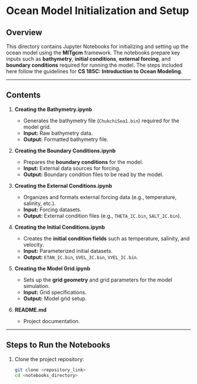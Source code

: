 # **Ocean Model Initialization and Setup**

## **Overview**

This directory contains Jupyter Notebooks for initializing and setting up the ocean model using the **MITgcm** framework. The notebooks prepare key inputs such as **bathymetry**, **initial conditions**, **external forcing**, and **boundary conditions** required for running the model. The steps included here follow the guidelines for **CS 185C: Introduction to Ocean Modeling**.

---

## **Contents**

1. **Creating the Bathymetry.ipynb**  
   - Generates the bathymetry file (`ChukchiSea1.bin`) required for the model grid.  
   - **Input:** Raw bathymetry data.  
   - **Output:** Formatted bathymetry file.

2. **Creating the Boundary Conditions.ipynb**  
   - Prepares the **boundary conditions** for the model.  
   - **Input:** External data sources for forcing.  
   - **Output:** Boundary condition files to be read by the model.

3. **Creating the External Conditions.ipynb**  
   - Organizes and formats external forcing data (e.g., temperature, salinity, etc.).  
   - **Input:** Forcing datasets.  
   - **Output:** External condition files (e.g., `THETA_IC.bin`, `SALT_IC.bin`).

4. **Creating the Initial Conditions.ipynb**  
   - Creates the **initial condition fields** such as temperature, salinity, and velocity.  
   - **Input:** Parameterized initial datasets.  
   - **Output:** `ETAN_IC.bin`, `UVEL_IC.bin`, `VVEL_IC.bin`.

5. **Creating the Model Grid.ipynb**  
   - Sets up the **grid geometry** and grid parameters for the model simulation.  
   - **Input:** Grid specifications.  
   - **Output:** Model grid setup.

6. **README.md**  
   - Project documentation.

---

## **Steps to Run the Notebooks**

1. Clone the project repository:
   ```bash
   git clone <repository_link>
   cd <notebooks_directory>
